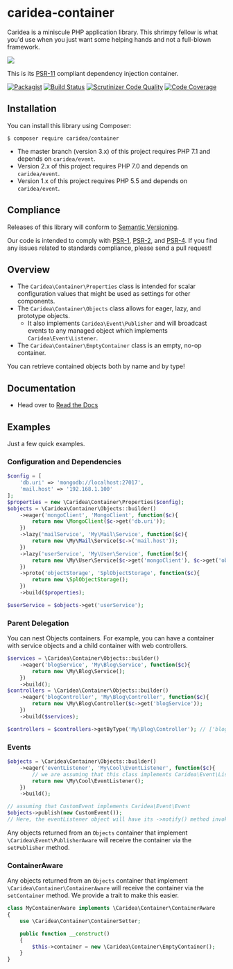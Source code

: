 # caridea-container
Caridea is a miniscule PHP application library. This shrimpy fellow is what you'd use when you just want some helping hands and not a full-blown framework.

![](http://libreworks.com/caridea-100.png)

This is its [PSR-11](http://www.php-fig.org/psr/psr-11/) compliant dependency injection container.

[![Packagist](https://img.shields.io/packagist/v/caridea/container.svg)](https://packagist.org/packages/caridea/container)
[![Build Status](https://travis-ci.org/libreworks/caridea-container.svg)](https://travis-ci.org/libreworks/caridea-container)
[![Scrutinizer Code Quality](https://scrutinizer-ci.com/g/libreworks/caridea-container/badges/quality-score.png?b=master)](https://scrutinizer-ci.com/g/libreworks/caridea-container/?branch=master)
[![Code Coverage](https://scrutinizer-ci.com/g/libreworks/caridea-container/badges/coverage.png?b=master)](https://scrutinizer-ci.com/g/libreworks/caridea-container/?branch=master)

## Installation

You can install this library using Composer:

```console
$ composer require caridea/container
```

* The master branch (version 3.x) of this project requires PHP 7.1 and depends on `caridea/event`.
* Version 2.x of this project requires PHP 7.0 and depends on `caridea/event`.
* Version 1.x of this project requires PHP 5.5 and depends on `caridea/event`.

## Compliance

Releases of this library will conform to [Semantic Versioning](http://semver.org).

Our code is intended to comply with [PSR-1](http://www.php-fig.org/psr/psr-1/), [PSR-2](http://www.php-fig.org/psr/psr-2/), and [PSR-4](http://www.php-fig.org/psr/psr-4/). If you find any issues related to standards compliance, please send a pull request!

## Overview

* The `Caridea\Container\Properties` class is intended for scalar configuration values that might be used as settings for other components.
* The `Caridea\Container\Objects` class allows for eager, lazy, and prototype objects.
   * It also implements `Caridea\Event\Publisher` and will broadcast events to any managed object which implements `Caridea\Event\Listener`.
* The `Caridea\Container\EmptyContainer` class is an empty, no-op container.

You can retrieve contained objects both by name and by type!

## Documentation

* Head over to [Read the Docs](http://caridea-container.readthedocs.io/en/latest/)

## Examples

Just a few quick examples.

### Configuration and Dependencies
```php
$config = [
    'db.uri' => 'mongodb://localhost:27017',
    'mail.host' => '192.168.1.100'
];
$properties = new \Caridea\Container\Properties($config);
$objects = \Caridea\Container\Objects::builder()
    ->eager('mongoClient', 'MongoClient', function($c){
        return new \MongoClient($c->get('db.uri'));
    })
    ->lazy('mailService', 'My\Mail\Service', function($c){
        return new \My\Mail\Service($c->('mail.host'));
    })
    ->lazy('userService', 'My\User\Service', function($c){
        return new \My\User\Service($c->get('mongoClient'), $c->get('objectStorage'));
    })
    ->proto('objectStorage', 'SplObjectStorage', function($c){
        return new \SplObjectStorage();
    })
    ->build($properties);

$userService = $objects->get('userService');
```

### Parent Delegation

You can nest Objects containers. For example, you can have a container with service objects and a child container with web controllers.

```php
$services = \Caridea\Container\Objects::builder()
    ->eager('blogService', 'My\Blog\Service', function($c){
        return new \My\Blog\Service();
    })
    ->build();
$controllers = \Caridea\Container\Objects::builder()
    ->eager('blogController', 'My\Blog\Controller', function($c){
        return new \My\Blog\Controller($c->get('blogService'));
    })
    ->build($services);

$controllers = $controllers->getByType('My\Blog\Controller'); // ['blogController' => BlogController]
```

### Events

```php
$objects = \Caridea\Container\Objects::builder()
    ->eager('eventListener', 'My\Cool\EventListener', function($c){
        // we are assuming that this class implements Caridea\Event\Listener
        return new \My\Cool\EventListener();
    })
    ->build();

// assuming that CustomEvent implements Caridea\Event\Event
$objects->publish(new CustomEvent());
// Here, the eventListener object will have its ->notify() method invoked with the CustomEvent
```

Any objects returned from an `Objects` container that implement `\Caridea\Event\PublisherAware` will receive the container via the `setPublisher` method.

### ContainerAware

Any objects returned from an `Objects` container that implement `\Caridea\Container\ContainerAware` will receive the container via the `setContainer` method.
We provide a trait to make this easier.

```php
class MyContainerAware implements \Caridea\Container\ContainerAware
{
    use \Caridea\Container\ContainerSetter;

    public function __construct()
    {
        $this->container = new \Caridea\Container\EmptyContainer();
    }
}
```
